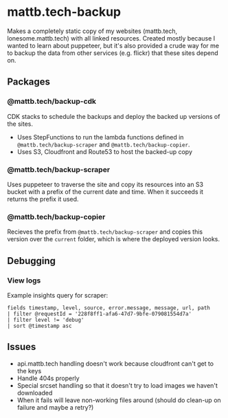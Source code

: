 # mattb.tech-backup

Makes a completely static copy of my websites (mattb.tech, lonesome.mattb.tech) with all linked resources. Created mostly because I wanted to learn about puppeteer, but it's also provided a crude way for me to backup the data from other services (e.g. flickr) that these sites depend on.

## Packages

### @mattb.tech/backup-cdk

CDK stacks to schedule the backups and deploy the backed up versions of the sites.

- Uses StepFunctions to run the lambda functions defined in `@mattb.tech/backup-scraper` and `@mattb.tech/backup-copier`.
- Uses S3, Cloudfront and Route53 to host the backed-up copy

### @mattb.tech/backup-scraper

Uses puppeteer to traverse the site and copy its resources into an S3 bucket with a prefix of the current date and time. When it succeeds it returns the prefix it used.

### @mattb.tech/backup-copier

Recieves the prefix from `@mattb.tech/backup-scraper` and copies this version over the `current` folder, which is where the deployed version looks.

## Debugging

### View logs

Example insights query for scraper:

```
fields timestamp, level, source, error.message, message, url, path
| filter @requestId = '228f8ff1-afa6-47d7-9bfe-079081554d7a'
| filter level != 'debug'
| sort @timestamp asc
```

## Issues

- api.mattb.tech handling doesn't work because cloudfront can't get to the keys
- Handle 404s properly
- Special srcset handling so that it doesn't try to load images we haven't downloaded
- When it fails will leave non-working files around (should do clean-up on failure and maybe a retry?)
